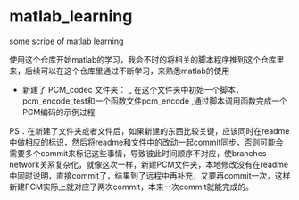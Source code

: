 # matlab_learning
some scripe of matlab learning

使用这个仓库开始matlab的学习，我会不时的将相关的脚本程序推到这个仓库里来，后续可以在这个仓库里通过不断学习，来熟悉matlab的使用

+ 新建了 PCM_codec 文件夹：
_ 在这个文件夹中初始一个脚本，pcm_encode_test和一个函数文件pcm_encode ,通过脚本调用函数完成一个PCM编码的示例过程

PS：在新建了文件夹或者文件后，如果新建的东西比较关键，应该同时在readme中做相应的标识，然后将readme和文件中的改动一起commit同步，否则可能会需要多个commit来标记这些事情，导致彼此时间顺序不对应，使branches network关系复杂化，就像这次一样，新建PCM文件夹，本地修改没有在readme中同时说明，直接commit了，结果到了远程中再补充，又要再commit一次，这样新建PCM实际上就对应了两次commit，本来一次commit就能完成的。
